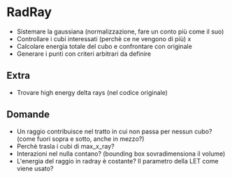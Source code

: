 # RadRay

- Sistemare la gaussiana (normalizzazione, fare un conto più come il suo)
- Controllare i cubi interessati (perchè ce ne vengono di più)              x
- Calcolare energia totale del cubo e confrontare con originale
- Generare i punti con criteri arbitrari da definire

## Extra

- Trovare high energy delta rays (nel codice originale)

## Domande

- Un raggio contribuisce nel tratto in cui non passa per nessun cubo? (come fuori sopra e sotto, anche in mezzo?)
- Perchè trasla i cubi di max_x_ray?
- Interazioni nel nulla contano? (bounding box sovradimensiona il volume)
- L'energia del raggio in radray è costante? Il parametro della LET come viene usato?
